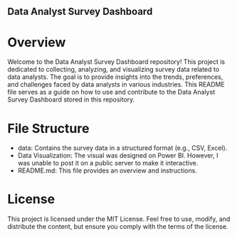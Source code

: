 ## Data Analyst Survey Dashboard

# Overview
Welcome to the Data Analyst Survey Dashboard repository! This project is dedicated to collecting, analyzing, and visualizing survey data related to data analysts. The goal is to provide insights into the trends, preferences, and challenges faced by data analysts in various industries. This README file serves as a guide on how to use and contribute to the Data Analyst Survey Dashboard stored in this repository.

# File Structure
- data: Contains the survey data in a structured format (e.g., CSV, Excel).
- Data Visualization: The visual was designed on Power BI. However, I was unable to post it on a public server to make it interactive. 
- README.md: This file provides an overview and instructions.


# License
This project is licensed under the MIT License. Feel free to use, modify, and distribute the content, but ensure you comply with the terms of the license.
